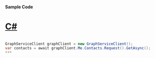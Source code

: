 #### Sample Code
# [C#](#tab/c-sharp)

```C#

GraphServiceClient graphClient = new GraphServiceClient();
var contacts = await graphClient.Me.Contacts.Request().GetAsync();
*** 

```